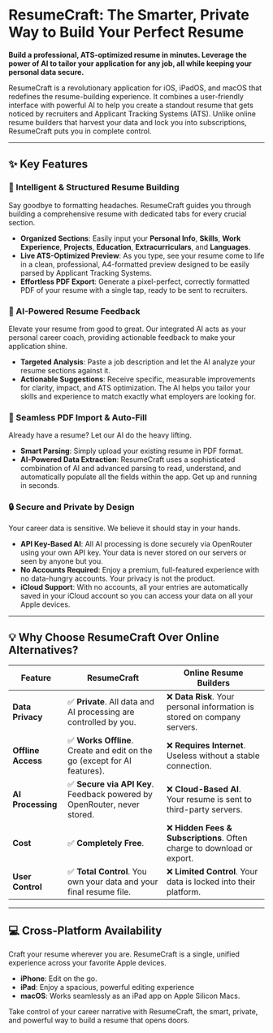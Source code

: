 # ResumeCraft: The Smarter, Private Way to Build Your Perfect Resume

**Build a professional, ATS-optimized resume in minutes. Leverage the power of AI to tailor your application for any job, all while keeping your personal data secure.**

ResumeCraft is a revolutionary application for iOS, iPadOS, and macOS that redefines the resume-building experience. It combines a user-friendly interface with powerful AI to help you create a standout resume that gets noticed by recruiters and Applicant Tracking Systems (ATS). Unlike online resume builders that harvest your data and lock you into subscriptions, ResumeCraft puts you in complete control.

-----

## ✨ Key Features

### 📄 Intelligent & Structured Resume Building

Say goodbye to formatting headaches. ResumeCraft guides you through building a comprehensive resume with dedicated tabs for every crucial section.

  - **Organized Sections**: Easily input your **Personal Info**, **Skills**, **Work Experience**, **Projects**, **Education**, **Extracurriculars**, and **Languages**.
  - **Live ATS-Optimized Preview**: As you type, see your resume come to life in a clean, professional, A4-formatted preview designed to be easily parsed by Applicant Tracking Systems.
  - **Effortless PDF Export**: Generate a pixel-perfect, correctly formatted PDF of your resume with a single tap, ready to be sent to recruiters.


### 🤖 AI-Powered Resume Feedback

Elevate your resume from good to great. Our integrated AI acts as your personal career coach, providing actionable feedback to make your application shine.

  - **Targeted Analysis**: Paste a job description and let the AI analyze your resume sections against it.
  - **Actionable Suggestions**: Receive specific, measurable improvements for clarity, impact, and ATS optimization. The AI helps you tailor your skills and experience to match exactly what employers are looking for.


### 🚀 Seamless PDF Import & Auto-Fill

Already have a resume? Let our AI do the heavy lifting.

  - **Smart Parsing**: Simply upload your existing resume in PDF format.
  - **AI-Powered Data Extraction**: ResumeCraft uses a sophisticated combination of AI and advanced parsing to read, understand, and automatically populate all the fields within the app. Get up and running in seconds.


### 🔒 Secure and Private by Design

Your career data is sensitive. We believe it should stay in your hands.

  - **API Key-Based AI**: All AI processing is done securely via OpenRouter using your own API key. Your data is never stored on our servers or seen by anyone but you.
  - **No Accounts Required**: Enjoy a premium, full-featured experience with no data-hungry accounts. Your privacy is not the product.
  - **iCloud Support**: With no accounts, all your entries are automatically saved in your iCloud account so you can access your data on all your Apple devices.

-----

## 💡 Why Choose ResumeCraft Over Online Alternatives?

| Feature                      | **ResumeCraft** | **Online Resume Builders** |
| ---------------------------- | ----------------------------------------------------------- | ----------------------------------------------------------- |
| **Data Privacy** | ✅ **Private**. All data and AI processing are controlled by you. | ❌ **Data Risk**. Your personal information is stored on company servers. |
| **Offline Access** | ✅ **Works Offline**. Create and edit on the go (except for AI features). | ❌ **Requires Internet**. Useless without a stable connection.  |
| **AI Processing** | ✅ **Secure via API Key**. Feedback powered by OpenRouter, never stored. | ❌ **Cloud-Based AI**. Your resume is sent to third-party servers. |
| **Cost** | ✅ **Completely Free**.                      | ❌ **Hidden Fees & Subscriptions**. Often charge to download or export. |
| **User Control** | ✅ **Total Control**. You own your data and your final resume file. | ❌ **Limited Control**. Your data is locked into their platform. |

-----

## 💻 Cross-Platform Availability

Craft your resume wherever you are. ResumeCraft is a single, unified experience across your favorite Apple devices.

  - **iPhone**: Edit on the go.
  - **iPad**: Enjoy a spacious, powerful editing experience
  - **macOS**: Works seamlessly as an iPad app on Apple Silicon Macs.

Take control of your career narrative with ResumeCraft, the smart, private, and powerful way to build a resume that opens doors.
